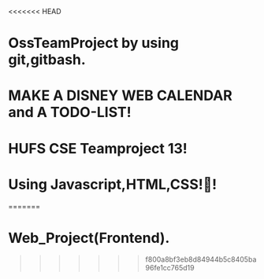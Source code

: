 <<<<<<< HEAD
# OssTeamProject by using git,gitbash.
# MAKE  A DISNEY WEB CALENDAR and A TODO-LIST!
# HUFS CSE Teamproject 13!
# Using Javascript,HTML,CSS!🤩!
=======
# Web_Project(Frontend).
>>>>>>> f800a8bf3eb8d84944b5c8405ba96fe1cc765d19
